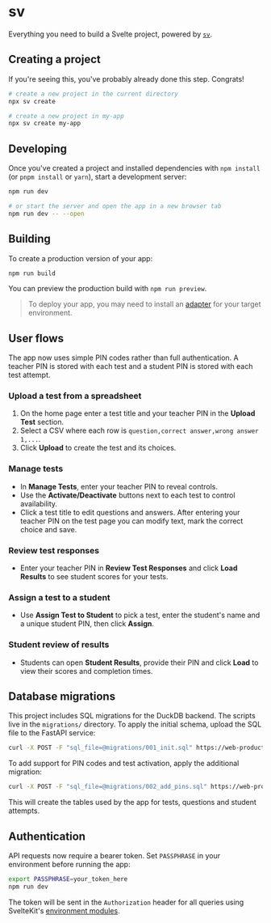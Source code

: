 # sv

Everything you need to build a Svelte project, powered by [`sv`](https://github.com/sveltejs/cli).

## Creating a project

If you're seeing this, you've probably already done this step. Congrats!

```sh
# create a new project in the current directory
npx sv create

# create a new project in my-app
npx sv create my-app
```

## Developing

Once you've created a project and installed dependencies with `npm install` (or `pnpm install` or `yarn`), start a development server:

```sh
npm run dev

# or start the server and open the app in a new browser tab
npm run dev -- --open
```

## Building

To create a production version of your app:

```sh
npm run build
```

You can preview the production build with `npm run preview`.

> To deploy your app, you may need to install an [adapter](https://svelte.dev/docs/kit/adapters) for your target environment.

## User flows

The app now uses simple PIN codes rather than full authentication. A teacher PIN is stored with each test and a student PIN is stored with each test attempt.

### Upload a test from a spreadsheet

1. On the home page enter a test title and your teacher PIN in the **Upload Test** section.
2. Select a CSV where each row is `question,correct answer,wrong answer 1,...`.
3. Click **Upload** to create the test and its choices.

### Manage tests

- In **Manage Tests**, enter your teacher PIN to reveal controls.
- Use the **Activate/Deactivate** buttons next to each test to control availability.
- Click a test title to edit questions and answers. After entering your teacher PIN on the test page you can modify text, mark the correct choice and save.

### Review test responses

- Enter your teacher PIN in **Review Test Responses** and click **Load Results** to see student scores for your tests.

### Assign a test to a student

- Use **Assign Test to Student** to pick a test, enter the student's name and a unique student PIN, then click **Assign**.

### Student review of results

- Students can open **Student Results**, provide their PIN and click **Load** to view their scores and completion times.

## Database migrations

This project includes SQL migrations for the DuckDB backend. The scripts live in the `migrations/` directory. To apply the initial schema, upload the SQL file to the FastAPI service:

```sh
curl -X POST -F "sql_file=@migrations/001_init.sql" https://web-production-b1513.up.railway.app/query-file
```

To add support for PIN codes and test activation, apply the additional migration:

```sh
curl -X POST -F "sql_file=@migrations/002_add_pins.sql" https://web-production-b1513.up.railway.app/query-file
```

This will create the tables used by the app for tests, questions and student attempts.

## Authentication

API requests now require a bearer token. Set `PASSPHRASE` in your environment before running the app:

```sh
export PASSPHRASE=your_token_here
npm run dev
```

The token will be sent in the `Authorization` header for all queries using SvelteKit's [environment modules](https://kit.svelte.dev/docs/load#environment).
